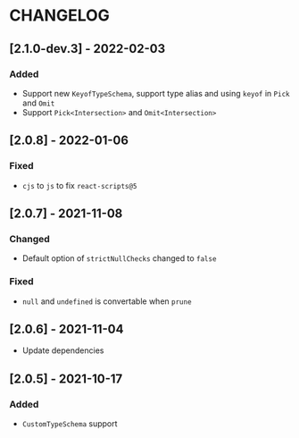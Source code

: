 # CHANGELOG

## [2.1.0-dev.3] - 2022-02-03
### Added
- Support new `KeyofTypeSchema`, support type alias and using `keyof` in `Pick` and `Omit`
- Support `Pick<Intersection>` and `Omit<Intersection>`

## [2.0.8] - 2022-01-06
### Fixed
- `cjs` to `js` to fix `react-scripts@5`

## [2.0.7] - 2021-11-08
### Changed
- Default option of `strictNullChecks` changed to `false`
### Fixed
- `null` and `undefined` is convertable when `prune`

## [2.0.6] - 2021-11-04
- Update dependencies
## [2.0.5] - 2021-10-17
### Added
- `CustomTypeSchema` support